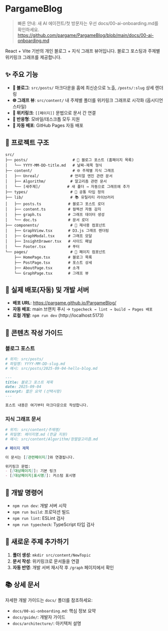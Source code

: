 # PargameBlog

> 빠른 안내: 새 AI 에이전트/첫 방문자는 우선 docs/00-ai-onboarding.md를 확인하세요.
> https://github.com/pargame/PargameBlog/blob/main/docs/00-ai-onboarding.md

React + Vite 기반의 개인 블로그 + 지식 그래프 뷰어입니다. 블로그 포스팅과 주제별 위키링크 그래프를 제공합니다.

## ✨ 주요 기능

- **📝 블로그**: `src/posts/` 마크다운을 홈에 최신순으로 노출, `/posts/:slug` 상세 렌더링
- **🌐 그래프 뷰**: `src/content/` 내 주제별 폴더를 위키링크 그래프로 시각화 (옵시디언 스타일)
- **🔗 위키링크**: `[[페이지]]` 문법으로 문서 간 연결
- **📱 반응형**: 모바일/데스크톱 모두 지원
- **🚀 자동 배포**: GitHub Pages 자동 배포

## 📁 프로젝트 구조

```
src/
├── posts/                    # 📝 블로그 포스트 (홈페이지 목록)
│   └── YYYY-MM-DD-title.md   # 날짜-제목 형식
├── content/                  # 🌐 주제별 지식 그래프
│   ├── Unreal/              # 언리얼 엔진 관련 문서
│   ├── Algorithm/           # 알고리즘 관련 문서
│   └── [새주제]/            # 새 폴더 → 자동으로 그래프에 추가
├── types/                   # 🔧 공통 타입 정의
├── lib/                     # 📚 유틸리티 라이브러리
│   ├── posts.ts            # 블로그 포스트 로더
│   ├── content.ts          # 컬렉션 자동 감지
│   ├── graph.ts            # 그래프 데이터 생성
│   └── doc.ts              # 문서 로더
├── components/              # 🎨 재사용 컴포넌트
│   ├── GraphView.tsx       # D3.js 그래프 렌더링
│   ├── GraphModal.tsx      # 그래프 모달
│   ├── InsightDrawer.tsx   # 사이드 패널
│   └── Footer.tsx          # 푸터
└── pages/                   # 📄 페이지 컴포넌트
    ├── HomePage.tsx        # 블로그 목록
    ├── PostPage.tsx        # 포스트 상세
    ├── AboutPage.tsx       # 소개
    └── GraphPage.tsx       # 그래프 뷰
```

## 🚀 실제 배포(자동) 및 개발 서버

- **배포 URL**: https://pargame.github.io/PargameBlog/
- **자동 배포**: main 브랜치 푸시 → `typecheck → lint → build → Pages 배포`
- **로컬 개발**: `npm run dev` (http://localhost:5173)

## 📝 콘텐츠 작성 가이드

### 블로그 포스트
```bash
# 위치: src/posts/
# 파일명: YYYY-MM-DD-slug.md
# 예시: src/posts/2025-09-04-hello-blog.md
```

```markdown
---
title: 블로그 포스트 제목
date: 2025-09-04
excerpt: 짧은 요약 (선택사항)
---

포스트 내용은 여기부터 마크다운으로 작성합니다.
```

### 지식 그래프 문서
```bash
# 위치: src/content/주제명/
# 파일명: 페이지명.md (한글 지원)
# 예시: src/content/Algorithm/정렬알고리즘.md
```

```markdown
# 페이지 제목

이 문서는 [[관련페이지]]와 연결됩니다.

위키링크 문법:
- [[대상페이지]]: 기본 링크
- [[대상페이지|표시명]]: 커스텀 표시명
```

## 🔧 개발 명령어

- `npm run dev`: 개발 서버 시작
- `npm run build`: 프로덕션 빌드
- `npm run lint`: ESLint 검사
- `npm run typecheck`: TypeScript 타입 검사

## 🌟 새로운 주제 추가하기

1. **폴더 생성**: `mkdir src/content/NewTopic`
2. **문서 작성**: 위키링크로 문서들을 연결
3. **자동 반영**: 개발 서버 재시작 후 `/graph` 페이지에서 확인

## 📚 상세 문서

자세한 개발 가이드는 `docs/` 폴더를 참조하세요:
- `docs/00-ai-onboarding.md`: 핵심 정보 요약
- `docs/guide/`: 개발자 가이드
- `docs/architecture/`: 아키텍처 설명

